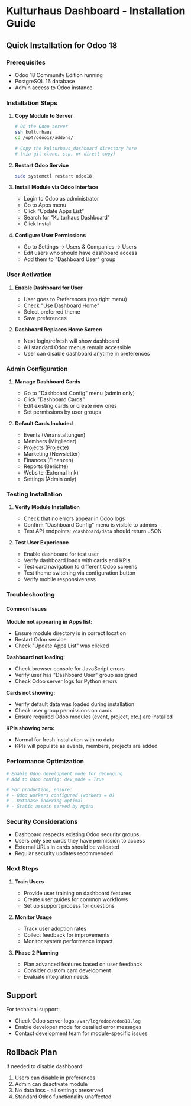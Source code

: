 # Kulturhaus Dashboard - Installation Guide

## Quick Installation for Odoo 18

### Prerequisites
- Odoo 18 Community Edition running
- PostgreSQL 16 database  
- Admin access to Odoo instance

### Installation Steps

1. **Copy Module to Server**
   ```bash
   # On the Odoo server
   ssh kulturhaus
   cd /opt/odoo18/addons/
   
   # Copy the kulturhaus_dashboard directory here
   # (via git clone, scp, or direct copy)
   ```

2. **Restart Odoo Service**
   ```bash
   sudo systemctl restart odoo18
   ```

3. **Install Module via Odoo Interface**
   - Login to Odoo as administrator
   - Go to Apps menu
   - Click "Update Apps List"
   - Search for "Kulturhaus Dashboard"
   - Click Install

4. **Configure User Permissions**
   - Go to Settings → Users & Companies → Users
   - Edit users who should have dashboard access
   - Add them to "Dashboard User" group

### User Activation

1. **Enable Dashboard for User**
   - User goes to Preferences (top right menu)
   - Check "Use Dashboard Home"
   - Select preferred theme
   - Save preferences

2. **Dashboard Replaces Home Screen**
   - Next login/refresh will show dashboard
   - All standard Odoo menus remain accessible
   - User can disable dashboard anytime in preferences

### Admin Configuration

1. **Manage Dashboard Cards**
   - Go to "Dashboard Config" menu (admin only)
   - Click "Dashboard Cards"
   - Edit existing cards or create new ones
   - Set permissions by user groups

2. **Default Cards Included**
   - Events (Veranstaltungen)
   - Members (Mitglieder)  
   - Projects (Projekte)
   - Marketing (Newsletter)
   - Finances (Finanzen)
   - Reports (Berichte)
   - Website (External link)
   - Settings (Admin only)

### Testing Installation

1. **Verify Module Installation**
   - Check that no errors appear in Odoo logs
   - Confirm "Dashboard Config" menu is visible to admins
   - Test API endpoints: `/dashboard/data` should return JSON

2. **Test User Experience**
   - Enable dashboard for test user
   - Verify dashboard loads with cards and KPIs
   - Test card navigation to different Odoo screens
   - Test theme switching via configuration button
   - Verify mobile responsiveness

### Troubleshooting

#### Common Issues

**Module not appearing in Apps list:**
- Ensure module directory is in correct location
- Restart Odoo service
- Check "Update Apps List" was clicked

**Dashboard not loading:**
- Check browser console for JavaScript errors
- Verify user has "Dashboard User" group assigned
- Check Odoo server logs for Python errors

**Cards not showing:**
- Verify default data was loaded during installation
- Check user group permissions on cards
- Ensure required Odoo modules (event, project, etc.) are installed

**KPIs showing zero:**
- Normal for fresh installation with no data
- KPIs will populate as events, members, projects are added

### Performance Optimization

```bash
# Enable Odoo development mode for debugging
# Add to Odoo config: dev_mode = True

# For production, ensure:
# - Odoo workers configured (workers = 8)
# - Database indexing optimal
# - Static assets served by nginx
```

### Security Considerations

- Dashboard respects existing Odoo security groups
- Users only see cards they have permission to access
- External URLs in cards should be validated
- Regular security updates recommended

### Next Steps

1. **Train Users**
   - Provide user training on dashboard features
   - Create user guides for common workflows
   - Set up support process for questions

2. **Monitor Usage**
   - Track user adoption rates
   - Collect feedback for improvements
   - Monitor system performance impact

3. **Phase 2 Planning**
   - Plan advanced features based on user feedback
   - Consider custom card development
   - Evaluate integration needs

## Support

For technical support:
- Check Odoo server logs: `/var/log/odoo/odoo18.log`
- Enable developer mode for detailed error messages
- Contact development team for module-specific issues

## Rollback Plan

If needed to disable dashboard:
1. Users can disable in preferences
2. Admin can deactivate module
3. No data loss - all settings preserved
4. Standard Odoo functionality unaffected